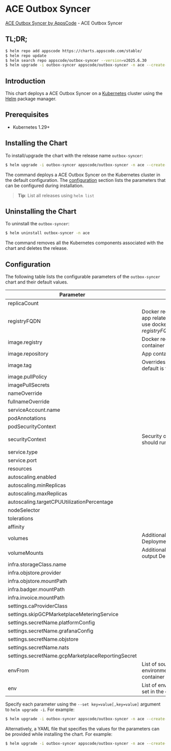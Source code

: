 # ACE Outbox Syncer

[ACE Outbox Syncer by AppsCode](https://github.com/appscode-cloud) - ACE Outbox Syncer

## TL;DR;

```bash
$ helm repo add appscode https://charts.appscode.com/stable/
$ helm repo update
$ helm search repo appscode/outbox-syncer --version=v2025.6.30
$ helm upgrade -i outbox-syncer appscode/outbox-syncer -n ace --create-namespace --version=v2025.6.30
```

## Introduction

This chart deploys a ACE Outbox Syncer on a [Kubernetes](http://kubernetes.io) cluster using the [Helm](https://helm.sh) package manager.

## Prerequisites

- Kubernetes 1.29+

## Installing the Chart

To install/upgrade the chart with the release name `outbox-syncer`:

```bash
$ helm upgrade -i outbox-syncer appscode/outbox-syncer -n ace --create-namespace --version=v2025.6.30
```

The command deploys a ACE Outbox Syncer on the Kubernetes cluster in the default configuration. The [configuration](#configuration) section lists the parameters that can be configured during installation.

> **Tip**: List all releases using `helm list`

## Uninstalling the Chart

To uninstall the `outbox-syncer`:

```bash
$ helm uninstall outbox-syncer -n ace
```

The command removes all the Kubernetes components associated with the chart and deletes the release.

## Configuration

The following table lists the configurable parameters of the `outbox-syncer` chart and their default values.

|                     Parameter                     |                                                             Description                                                              |                                                                                            Default                                                                                             |
|---------------------------------------------------|--------------------------------------------------------------------------------------------------------------------------------------|------------------------------------------------------------------------------------------------------------------------------------------------------------------------------------------------|
| replicaCount                                      |                                                                                                                                      | <code>1</code>                                                                                                                                                                                 |
| registryFQDN                                      | Docker registry fqdn used to pull app related images. Set this to use docker registry hosted at ${registryFQDN}/${registry}/${image} | <code>ghcr.io</code>                                                                                                                                                                           |
| image.registry                                    | Docker registry used to pull app container image                                                                                     | <code>appscode</code>                                                                                                                                                                          |
| image.repository                                  | App container image                                                                                                                  | <code>b3</code>                                                                                                                                                                                |
| image.tag                                         | Overrides the image tag whose default is the chart appVersion.                                                                       | <code>""</code>                                                                                                                                                                                |
| image.pullPolicy                                  |                                                                                                                                      | <code>Always</code>                                                                                                                                                                            |
| imagePullSecrets                                  |                                                                                                                                      | <code>[]</code>                                                                                                                                                                                |
| nameOverride                                      |                                                                                                                                      | <code>""</code>                                                                                                                                                                                |
| fullnameOverride                                  |                                                                                                                                      | <code>""</code>                                                                                                                                                                                |
| serviceAccount.name                               |                                                                                                                                      | <code>""</code>                                                                                                                                                                                |
| podAnnotations                                    |                                                                                                                                      | <code>{}</code>                                                                                                                                                                                |
| podSecurityContext                                |                                                                                                                                      | <code>{}</code>                                                                                                                                                                                |
| securityContext                                   | Security options this container should run with                                                                                      | <code>{"allowPrivilegeEscalation":false,"capabilities":{"drop":["ALL"]},"readOnlyRootFilesystem":true,"runAsNonRoot":true,"runAsUser":65534,"seccompProfile":{"type":"RuntimeDefault"}}</code> |
| service.type                                      |                                                                                                                                      | <code>ClusterIP</code>                                                                                                                                                                         |
| service.port                                      |                                                                                                                                      | <code>80</code>                                                                                                                                                                                |
| resources                                         |                                                                                                                                      | <code>{}</code>                                                                                                                                                                                |
| autoscaling.enabled                               |                                                                                                                                      | <code>false</code>                                                                                                                                                                             |
| autoscaling.minReplicas                           |                                                                                                                                      | <code>1</code>                                                                                                                                                                                 |
| autoscaling.maxReplicas                           |                                                                                                                                      | <code>100</code>                                                                                                                                                                               |
| autoscaling.targetCPUUtilizationPercentage        |                                                                                                                                      | <code>80</code>                                                                                                                                                                                |
| nodeSelector                                      |                                                                                                                                      | <code>{}</code>                                                                                                                                                                                |
| tolerations                                       |                                                                                                                                      | <code>[]</code>                                                                                                                                                                                |
| affinity                                          |                                                                                                                                      | <code>{}</code>                                                                                                                                                                                |
| volumes                                           | Additional volumes on the output Deployment definition.                                                                              | <code>[]</code>                                                                                                                                                                                |
| volumeMounts                                      | Additional volumeMounts on the output Deployment definition.                                                                         | <code>[]</code>                                                                                                                                                                                |
| infra.storageClass.name                           |                                                                                                                                      | <code>"standard"</code>                                                                                                                                                                        |
| infra.objstore.provider                           |                                                                                                                                      | <code>""</code>                                                                                                                                                                                |
| infra.objstore.mountPath                          |                                                                                                                                      | <code>""</code>                                                                                                                                                                                |
| infra.badger.mountPath                            |                                                                                                                                      | <code>/badger</code>                                                                                                                                                                           |
| infra.invoice.mountPath                           |                                                                                                                                      | <code>/billing</code>                                                                                                                                                                          |
| settings.caProviderClass                          |                                                                                                                                      | <code>""</code>                                                                                                                                                                                |
| settings.skipGCPMarketplaceMeteringService        |                                                                                                                                      | <code>true</code>                                                                                                                                                                              |
| settings.secretName.platformConfig                |                                                                                                                                      | <code>""</code>                                                                                                                                                                                |
| settings.secretName.grafanaConfig                 |                                                                                                                                      | <code>""</code>                                                                                                                                                                                |
| settings.secretName.objstore                      |                                                                                                                                      | <code>""</code>                                                                                                                                                                                |
| settings.secretName.nats                          |                                                                                                                                      | <code>""</code>                                                                                                                                                                                |
| settings.secretName.gcpMarketplaceReportingSecret |                                                                                                                                      | <code>""</code>                                                                                                                                                                                |
| envFrom                                           | List of sources to populate environment variables in the container                                                                   | <code>[]</code>                                                                                                                                                                                |
| env                                               | List of environment variables to set in the container                                                                                | <code>[]</code>                                                                                                                                                                                |


Specify each parameter using the `--set key=value[,key=value]` argument to `helm upgrade -i`. For example:

```bash
$ helm upgrade -i outbox-syncer appscode/outbox-syncer -n ace --create-namespace --version=v2025.6.30 --set replicaCount=1
```

Alternatively, a YAML file that specifies the values for the parameters can be provided while
installing the chart. For example:

```bash
$ helm upgrade -i outbox-syncer appscode/outbox-syncer -n ace --create-namespace --version=v2025.6.30 --values values.yaml
```
